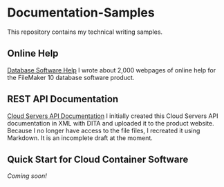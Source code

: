# Documentation-Samples
This repository contains my technical writing samples.

## Online Help

[Database Software Help](https://www.upwork.com/freelancers/~01d4b301a7bed1ca78?p=1858691676559450112)
I wrote about 2,000 webpages of online help for the FileMaker 10 database software product.

## REST API Documentation 

[Cloud Servers API Documentation](https://github.com/rcoonley/Documentation-Samples/blob/main/Cloud%2520Servers%2520API%2520doc.md)
I initially created this Cloud Servers API documentation in XML with DITA and uploaded it to the product website. Because I no longer have access to the file files, I recreated it using Markdown. It is an incomplete draft at the moment.

## Quick Start for Cloud Container Software
*Coming soon!*



